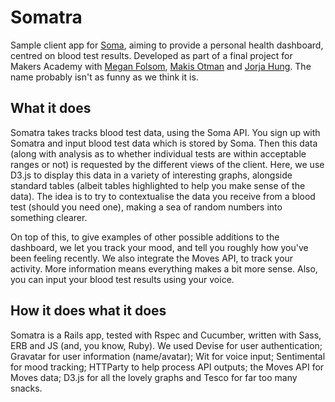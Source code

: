 # Somatra

Sample client app for [Soma](https://github.com/NotTheUsual/Soma), aiming to provide a personal health dashboard, centred on blood test results. Developed as part of a final project for Makers Academy with [Megan Folsom](https://github.com/mfolsom), [Makis Otman](https://github.com/Maikon) and [Jorja Hung](https://github.com/jorjahung). The name probably isn't as funny as we think it is.

## What it does

Somatra takes tracks blood test data, using the Soma API. You sign up with Somatra and input blood test data which is stored by Soma. Then this data (along with analysis as to whether individual tests are within acceptable ranges or not) is requested by the different views of the client. Here, we use D3.js to display this data in a variety of interesting graphs, alongside standard tables (albeit tables highlighted to help you make sense of the data). The idea is to try to contextualise the data you receive from a blood test (should you need one), making a sea of random numbers into something clearer.

On top of this, to give examples of other possible additions to the dashboard, we let you track your mood, and tell you roughly how you've been feeling recently. We also integrate the Moves API, to track your activity. More information means everything makes a bit more sense. Also, you can input your blood test results using your voice.

## How it does what it does

Somatra is a Rails app, tested with Rspec and Cucumber, written with Sass, ERB and JS (and, you know, Ruby). We used Devise for user authentication; Gravatar for user information (name/avatar); Wit for voice input; Sentimental for mood tracking; HTTParty to help process API outputs; the Moves API for Moves data; D3.js for all the lovely graphs and Tesco for far too many snacks.
